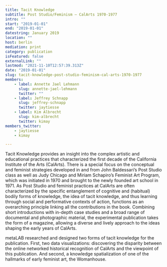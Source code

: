 ```yaml
---
title: Tacit Knowledge
subtitle: Post Studio/Feminism – CalArts 1970-1977
intro: ""
start: "2019-01-01"
end: "2019-01-01"
datestring: January 2019
location: ""
host: berlin
mediation: print
category: publication
isFeatured: false
externalLink: ""
lastmod: "2021-11-10T12:57:39.313Z"
date: "2019-01-01"
slug: tacit-knowledge-post-studio-feminism-cal-arts-1970-1977
members:
    - label: Annette Jael Lehmann
      slug: annette-jael-lehmann
      twitter: ""
    - label: Jeffrey Schnapp
      slug: jeffrey-schnapp
      twitter: jaytiesse
    - label: Kim Albrecht
      slug: kim-albrecht
      twitter: kimay
members_twitter:
    - jaytiesse
    - kimay

---
```

Tacit Knowledge provides an insight into the complex artistic and educational practices that characterized the first decade of the California Institute of the Arts (CalArts). There is a special focus on the conceptual and feminist strategies developed in and from John Baldessari’s Post Studio class as well as Judy Chicago and Miriam Schapiro’s Feminist Art Program, which was initiated in 1970 and brought to the newly founded art school in 1971. As Post Studio and feminist practices at CalArts are often characterized by the specific entanglement of cognitive and (habitual) bodily forms of knowledge, the idea of tacit knowledge, and thus learning through social and performative contexts of action, functions as an overarching principle linking all the contributions in the book. Combining short introductions with in-depth case studies and a broad range of documental and photographic material, the experimental publication takes the form of a magazine, allowing a diverse and lively approach to the ideas shaping the early years of CalArts.

metaLAB researched and designed two forms of tacit knowledge for the publication. First, two data visualizations: discovering the disparity between the online networked historical recognition of CalArts and the viewpoint of this publication. And second, a knowledge spatialization of one of the hallmarks of early feminist art, the Womanhouse.